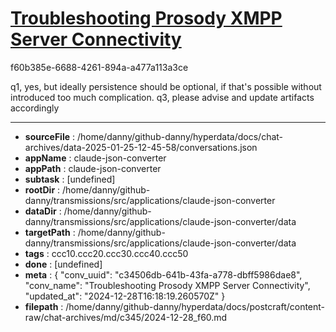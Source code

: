 # [Troubleshooting Prosody XMPP Server Connectivity](https://claude.ai/chat/c34506db-641b-43fa-a778-dbff5986dae8)

f60b385e-6688-4261-894a-a477a113a3ce

q1, yes, but ideally persistence should be optional, if that's possible without introduced too much complication. q3, please advise and update artifacts accordingly

---

* **sourceFile** : /home/danny/github-danny/hyperdata/docs/chat-archives/data-2025-01-25-12-45-58/conversations.json
* **appName** : claude-json-converter
* **appPath** : claude-json-converter
* **subtask** : [undefined]
* **rootDir** : /home/danny/github-danny/transmissions/src/applications/claude-json-converter
* **dataDir** : /home/danny/github-danny/transmissions/src/applications/claude-json-converter/data
* **targetPath** : /home/danny/github-danny/transmissions/src/applications/claude-json-converter/data
* **tags** : ccc10.ccc20.ccc30.ccc40.ccc50
* **done** : [undefined]
* **meta** : {
  "conv_uuid": "c34506db-641b-43fa-a778-dbff5986dae8",
  "conv_name": "Troubleshooting Prosody XMPP Server Connectivity",
  "updated_at": "2024-12-28T16:18:19.260570Z"
}
* **filepath** : /home/danny/github-danny/hyperdata/docs/postcraft/content-raw/chat-archives/md/c345/2024-12-28_f60.md